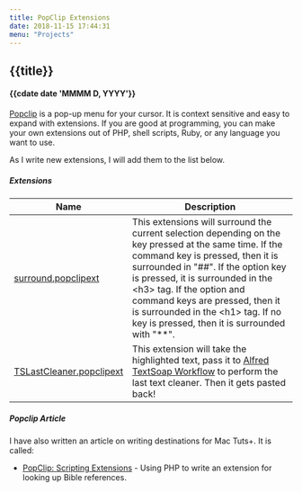 ```yaml
---
title: PopClip Extensions
date: 2018-11-15 17:44:31
menu: "Projects"
---
```

## {{title}}
#### {{cdate date 'MMMM D, YYYY'}}


[Popclip](https://pilotmoon.com/popclip/) is a pop-up menu for your cursor. It is context sensitive and easy to expand with extensions. If you are good at programming, you can make your own extensions out of PHP, shell scripts, Ruby, or any language you want to use.

As I write new extensions, I will add them to the list below.

##### Extensions

| Name | Description |
| --- | --------- |
| [surround.popclipext](https://github.com/raguay/PopClipExt/tree/master/surround.popclipext) | This extensions will surround the current selection depending on the key pressed at the same time. If the command key is pressed, then it is surrounded in "##". If the option key is pressed, it is surrounded in the &lt;h3&gt; tag. If the option and command keys are pressed, then it is surrounded in the &lt;h1&gt; tag. If no key is pressed, then it is surrounded with "**". |
| [TSLastCleaner.popclipext](https://github.com/raguay/PopClipExt/tree/master/TSLastCleaner.popclipext) | This extension will take the highlighted text, pass it to [Alfred TextSoap Workflow](http://customct.com/alfred-2-workflows) to perform the last text cleaner. Then it gets pasted back! |

##### Popclip Article

I have also written an article on writing destinations for Mac Tuts+. It is called:

- [PopClip: Scripting Extensions](http://computers.tutsplus.com/tutorials/popclip-scripting-extensions--mac-55842) - Using PHP to write an extension for looking up Bible references.


